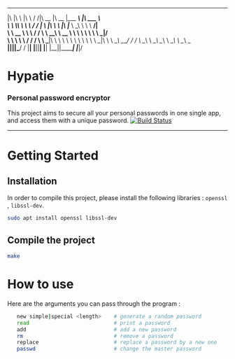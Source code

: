
 ___  ___      ___    ___ ________  ________  _________  ___  _______      
|\  \|\  \    |\  \  /  /|\   __  \|\   __  \|\___   ___\\  \|\  ___ \     
\ \  \\\  \   \ \  \/  / | \  \|\  \ \  \|\  \|___ \  \_\ \  \ \   __/|    
 \ \   __  \   \ \    / / \ \   ____\ \   __  \   \ \  \ \ \  \ \  \_|/__  
  \ \  \ \  \   \/  /  /   \ \  \___|\ \  \ \  \   \ \  \ \ \  \ \  \_|\ \ 
   \ \__\ \__\__/  / /      \ \__\    \ \__\ \__\   \ \__\ \ \__\ \_______\
    \|__|\|__|\___/ /        \|__|     \|__|\|__|    \|__|  \|__|\|_______|
             \|___|/                                                        
             
# Hypatie
### Personal password encryptor
This project aims to secure all your personal passwords in one single app, and access them with a unique password.
[![Build Status](https://travis-ci.com/Kevin-Vu/hypatie.svg?branch=master)](https://travis-ci.com/Kevin-Vu/hypatie)

----

# Getting Started
## Installation
In order to compile this project, please install the following libraries : `openssl` , `libssl-dev`.

```bash
sudo apt install openssl libssl-dev
```

## Compile the project
```bash
make
```

# How to use
Here are the arguments you can pass through the program :
```bash
   new simple|special <length>    # generate a random password
   read                           # print a password
   add                            # add a new password
   rm                             # remove a password
   replace                        # replace a password by a new one
   passwd                         # change the master password
```
